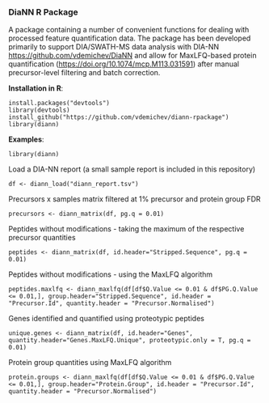 ### DiaNN R Package
A package containing a number of convenient functions for dealing with processed feature quantification data. The package has been developed primarily to support DIA/SWATH-MS data analysis with DIA-NN https://github.com/vdemichev/DiaNN and allow for MaxLFQ-based protein quantification (https://doi.org/10.1074/mcp.M113.031591) after manual precursor-level filtering and batch correction.

**Installation in R**:
```
install.packages("devtools")
library(devtools)
install_github("https://github.com/vdemichev/diann-rpackage")
library(diann)
```

**Examples**:   
```
library(diann)
```
Load a DIA-NN report (a small sample report is included in this repository)
```
df <- diann_load("diann_report.tsv")
```
Precursors x samples matrix filtered at 1% precursor and protein group FDR
```
precursors <- diann_matrix(df, pg.q = 0.01)
```
Peptides without modifications - taking the maximum of the respective precursor quantities
```
peptides <- diann_matrix(df, id.header="Stripped.Sequence", pg.q = 0.01)
```
Peptides without modifications - using the MaxLFQ algorithm
```
peptides.maxlfq <- diann_maxlfq(df[df$Q.Value <= 0.01 & df$PG.Q.Value <= 0.01,], group.header="Stripped.Sequence", id.header = "Precursor.Id", quantity.header = "Precursor.Normalised")
```
Genes identified and quantified using proteotypic peptides
```
unique.genes <- diann_matrix(df, id.header="Genes", quantity.header="Genes.MaxLFQ.Unique", proteotypic.only = T, pg.q = 0.01)
```
Protein group quantities using MaxLFQ algorithm
```
protein.groups <- diann_maxlfq(df[df$Q.Value <= 0.01 & df$PG.Q.Value <= 0.01,], group.header="Protein.Group", id.header = "Precursor.Id", quantity.header = "Precursor.Normalised")
```
